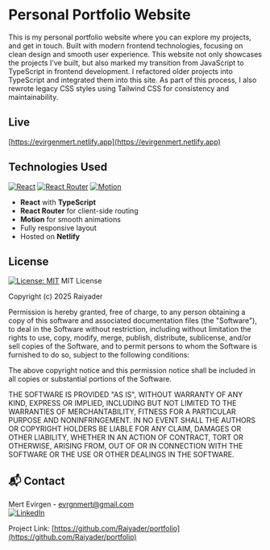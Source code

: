 # Personal Portfolio Website

This is my personal portfolio website where you can explore my projects, and get in touch. Built with modern frontend technologies, focusing on clean design and smooth user experience. This website not only showcases the projects I've built, but also marked my transition from JavaScript to TypeScript in frontend development. I refactored older projects into TypeScript and integrated them into this site. As part of this process, I also rewrote legacy CSS styles using Tailwind CSS for consistency and maintainability.

## Live

[https://evirgenmert.netlify.app](https://evirgenmert.netlify.app)

## Technologies Used

[![React](https://img.shields.io/badge/react-%2320232a.svg?style=for-the-badge&logo=react&logoColor=%2361DAFB)](https://react.dev/)
[![React Router](https://img.shields.io/badge/React_Router-CA4245?style=for-the-badge&logo=react-router&logoColor=white)](https://reactrouter.com/)
[![Motion](https://img.shields.io/badge/Motion-%23fff42b?style=for-the-badge&logo=motion&logoColor=black)](https://motion.dev/)

- **React** with **TypeScript**
- **React Router** for client-side routing
- **Motion** for smooth animations
- Fully responsive layout
- Hosted on **Netlify**

## License

[![License: MIT](https://img.shields.io/badge/License-MIT-yellow.svg)](https://opensource.org/licenses/MIT)
MIT License

Copyright (c) 2025 Raiyader

Permission is hereby granted, free of charge, to any person obtaining a copy
of this software and associated documentation files (the "Software"), to deal
in the Software without restriction, including without limitation the rights
to use, copy, modify, merge, publish, distribute, sublicense, and/or sell
copies of the Software, and to permit persons to whom the Software is
furnished to do so, subject to the following conditions:

The above copyright notice and this permission notice shall be included in all
copies or substantial portions of the Software.

THE SOFTWARE IS PROVIDED "AS IS", WITHOUT WARRANTY OF ANY KIND, EXPRESS OR
IMPLIED, INCLUDING BUT NOT LIMITED TO THE WARRANTIES OF MERCHANTABILITY,
FITNESS FOR A PARTICULAR PURPOSE AND NONINFRINGEMENT. IN NO EVENT SHALL THE
AUTHORS OR COPYRIGHT HOLDERS BE LIABLE FOR ANY CLAIM, DAMAGES OR OTHER
LIABILITY, WHETHER IN AN ACTION OF CONTRACT, TORT OR OTHERWISE, ARISING FROM,
OUT OF OR IN CONNECTION WITH THE SOFTWARE OR THE USE OR OTHER DEALINGS IN THE
SOFTWARE.

## 📬 Contact

Mert Evirgen - [evrgnmert@gmail.com](mailto:evrgnmert@gmail.com)  
[![LinkedIn](https://img.shields.io/badge/linkedin-%230077B5.svg?style=for-the-badge&logo=linkedin&logoColor=white)](https://www.linkedin.com/in/evirgenmert/)

Project Link: [https://github.com/Raiyader/portfolio](https://github.com/Raiyader/portfolio)
